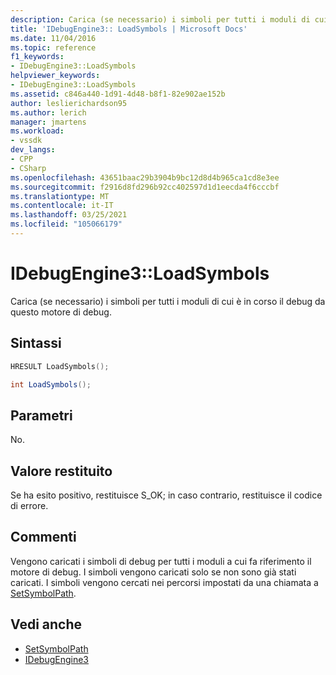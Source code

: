 ```yaml
---
description: Carica (se necessario) i simboli per tutti i moduli di cui è in corso il debug da questo motore di debug.
title: 'IDebugEngine3:: LoadSymbols | Microsoft Docs'
ms.date: 11/04/2016
ms.topic: reference
f1_keywords:
- IDebugEngine3::LoadSymbols
helpviewer_keywords:
- IDebugEngine3::LoadSymbols
ms.assetid: c846a440-1d91-4d48-b8f1-82e902ae152b
author: leslierichardson95
ms.author: lerich
manager: jmartens
ms.workload:
- vssdk
dev_langs:
- CPP
- CSharp
ms.openlocfilehash: 43651baac29b3904b9bc12d8d4b965ca1cd8e3ee
ms.sourcegitcommit: f2916d8fd296b92cc402597d1d1eecda4f6cccbf
ms.translationtype: MT
ms.contentlocale: it-IT
ms.lasthandoff: 03/25/2021
ms.locfileid: "105066179"
---
```

# <a name="idebugengine3loadsymbols"></a>IDebugEngine3::LoadSymbols
Carica (se necessario) i simboli per tutti i moduli di cui è in corso il debug da questo motore di debug.

## <a name="syntax"></a>Sintassi

```cpp
HRESULT LoadSymbols();
```

```csharp
int LoadSymbols();
```

## <a name="parameters"></a>Parametri
 No.

## <a name="return-value"></a>Valore restituito
 Se ha esito positivo, restituisce S_OK; in caso contrario, restituisce il codice di errore.

## <a name="remarks"></a>Commenti
 Vengono caricati i simboli di debug per tutti i moduli a cui fa riferimento il motore di debug. I simboli vengono caricati solo se non sono già stati caricati. I simboli vengono cercati nei percorsi impostati da una chiamata a [SetSymbolPath](../../../extensibility/debugger/reference/idebugengine3-setsymbolpath.md).

## <a name="see-also"></a>Vedi anche
- [SetSymbolPath](../../../extensibility/debugger/reference/idebugengine3-setsymbolpath.md)
- [IDebugEngine3](../../../extensibility/debugger/reference/idebugengine3.md)
